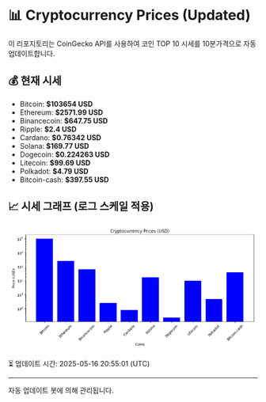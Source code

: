 
# 📊 Cryptocurrency Prices (Updated)

이 리포지토리는 CoinGecko API를 사용하여 코인 TOP 10 시세를 10분가격으로 자동 업데이트합니다.

## 💰 현재 시세
- Bitcoin: **$103654 USD**
- Ethereum: **$2571.99 USD**
- Binancecoin: **$647.75 USD**
- Ripple: **$2.4 USD**
- Cardano: **$0.76342 USD**
- Solana: **$169.77 USD**
- Dogecoin: **$0.224263 USD**
- Litecoin: **$99.69 USD**
- Polkadot: **$4.79 USD**
- Bitcoin-cash: **$397.55 USD**

## 📈 시세 그래프 (로그 스케일 적용)
![Crypto Prices](crypto_prices.png)

⏳ 업데이트 시간: 2025-05-16 20:55:01 (UTC)

---
자동 업데이트 봇에 의해 관리됩니다.
